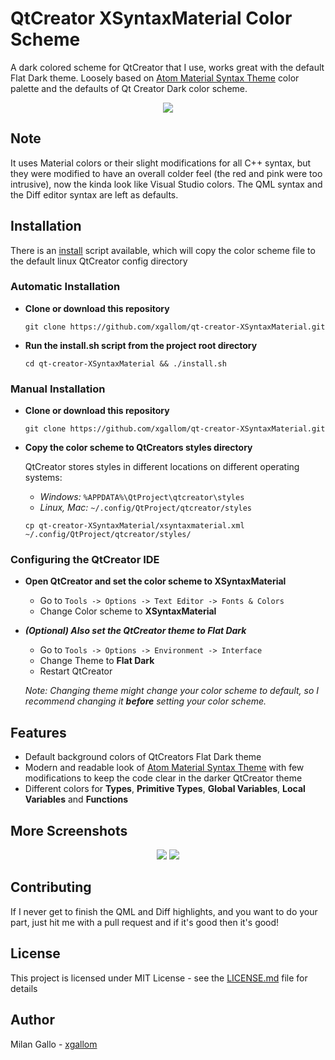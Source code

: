 # QtCreator XSyntaxMaterial Color Scheme
A dark colored scheme for QtCreator that I use, works great with the default Flat Dark theme.
Loosely based on [Atom Material Syntax Theme](https://atom.io/themes/atom-material-syntax) color palette and the defaults of Qt Creator Dark color scheme.

<p align="center">
<img src="https://github.com/xgallom/qt-creator-XSyntaxMaterial/blob/master/screen-crop-1.png">
</p>

## Note
It uses Material colors or their slight modifications for all C++ syntax, but they were modified to have an overall colder feel (the red and pink were too intrusive), now the kinda look like Visual Studio colors.
The QML syntax and the Diff editor syntax are left as defaults.

## Installation

There is an [install](install.sh) script available, which will copy the color scheme file to the default linux QtCreator config directory

### Automatic Installation
- **Clone or download this repository**

  `git clone https://github.com/xgallom/qt-creator-XSyntaxMaterial.git`

- **Run the install.sh script from the project root directory**

  `cd qt-creator-XSyntaxMaterial && ./install.sh`

### Manual Installation
- **Clone or download this repository**

  `git clone https://github.com/xgallom/qt-creator-XSyntaxMaterial.git`

- **Copy the color scheme to QtCreators styles directory**

  QtCreator stores styles in different locations on different operating systems:
  - *Windows:* `%APPDATA%\QtProject\qtcreator\styles`
  - *Linux, Mac:* `~/.config/QtProject/qtcreator/styles`

  `cp qt-creator-XSyntaxMaterial/xsyntaxmaterial.xml ~/.config/QtProject/qtcreator/styles/`

### Configuring the QtCreator IDE
- **Open QtCreator and set the color scheme to XSyntaxMaterial**

  - Go to `Tools -> Options -> Text Editor -> Fonts & Colors`
  - Change Color scheme to **XSyntaxMaterial**

- **_(Optional) Also set the QtCreator theme to Flat Dark_**

  - Go to `Tools -> Options -> Environment -> Interface`
  - Change Theme to **Flat Dark**
  - Restart QtCreator

  _Note: Changing theme might change your color scheme to default,
  so I recommend changing it **before** setting your color scheme._

## Features
- Default background colors of QtCreators Flat Dark theme
- Modern and readable look of [Atom Material Syntax Theme](https://atom.io/themes/atom-material-syntax) with few modifications to keep the code clear in the darker QtCreator theme
- Different colors for **Types**, **Primitive Types**, **Global Variables**, **Local Variables** and **Functions**

## More Screenshots

<p align="center">
<img src="https://github.com/xgallom/qt-creator-XSyntaxMaterial/blob/master/screen-crop-2.png">
<img src="https://github.com/xgallom/qt-creator-XSyntaxMaterial/blob/master/screen-crop-3.png">
</p>

## Contributing

If I never get to finish the QML and Diff highlights, and you want to do your part, just hit me with a pull request and if it's good then it's good!

## License
This project is licensed under MIT License - see the [LICENSE.md](LICENSE.md) file for details

## Author
Milan Gallo - [xgallom](https://github.com/xgallom)

